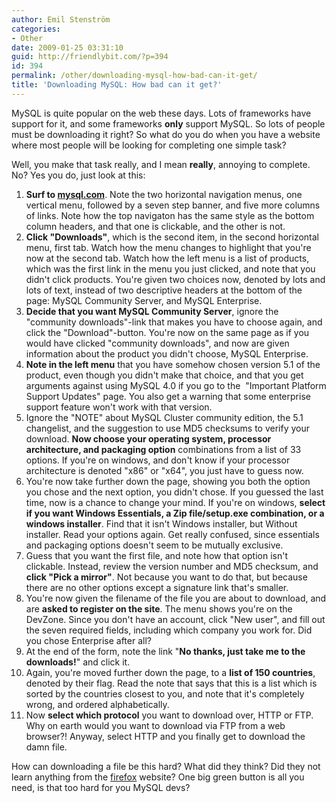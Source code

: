```yaml
---
author: Emil Stenström
categories:
- Other
date: 2009-01-25 03:31:10
guid: http://friendlybit.com/?p=394
id: 394
permalink: /other/downloading-mysql-how-bad-can-it-get/
title: 'Downloading MySQL: How bad can it get?'
---
```


MySQL is quite popular on the web these days. Lots of frameworks have support for it, and some frameworks **only** support MySQL. So lots of people must be downloading it right? So what do you do when you have a website where most people will be looking for completing one simple task?

Well, you make that task really, and I mean **really**, annoying to complete. No? Yes you do, just look at this:

  1. **Surf to [mysql.com](http://mysql.com)**. Note the two horizontal navigation menus, one vertical menu, followed by a seven step banner, and five more columns of links. Note how the top navigaton has the same style as the bottom column headers, and that one is clickable, and the other is not.
  2. **Click "Downloads"**, which is the second item, in the second horizontal menu, first tab. Watch how the menu changes to highlight that you're now at the second tab. Watch how the left menu is a list of products, which was the first link in the menu you just clicked, and note that you didn't click products. You're given two choices now, denoted by lots and lots of text, instead of two descriptive headers at the bottom of the page: MySQL Community Server, and MySQL Enterprise.
  3. **Decide that you want MySQL Community Server**, ignore the "community downloads"-link that makes you have to choose again, and click the "Download"-button. You're now on the same page as if you would have clicked "community downloads", and now are given information about the product you didn't choose, MySQL Enterprise.
  4. **Note in the left menu** that you have somehow chosen version 5.1 of the product, even though you didn't make that choice, and that you get arguments against using MySQL 4.0 if you go to the  "Important Platform Support Updates" page. You also get a warning that some enterprise support feature won't work with that version.
  5. Ignore the "NOTE" about MySQL Cluster community edition, the 5.1 changelist, and the suggestion to use MD5 checksums to verify your download. **Now choose your operating system, processor architecture, and packaging option** combinations from a list of 33 options. If you're on windows, and don't know if your processor architecture is denoted "x86" or "x64", you just have to guess now.
  6. You're now take further down the page, showing you both the option you chose and the next option, you didn't chose. If you guessed the last time, now is a chance to change your mind. If you're on windows, **select if you want Windows Essentials, a Zip file/setup.exe combination, or a windows installer**. Find that it isn't Windows installer, but Without installer. Read your options again. Get really confused, since essentials and packaging options doesn't seem to be mutually exclusive.
  7. Guess that you want the first file, and note how that option isn't clickable. Instead, review the version number and MD5 checksum, and **click "Pick a mirror"**. Not because you want to do that, but because there are no other options except a signature link that's smaller.
  8. You're now given the filename of the file you are about to download, and are **asked to register on the site**. The menu shows you're on the DevZone. Since you don't have an account, click "New user", and fill out the seven required fields, including which company you work for. Did you chose Enterprise after all?
  9. At the end of the form, note the link "**No thanks, just take me to the downloads!**" and click it.
 10. Again, you're moved further down the page, to a **list of 150 countries**, denoted by their flag. Read the note that says that this is a list which is sorted by the countries closest to you, and note that it's completely wrong, and ordered alphabetically.
 11. Now **select which protocol** you want to download over, HTTP or FTP. Why on earth would you want to download via FTP from a web browser?! Anyway, select HTTP and you finally get to download the damn file.

How can downloading a file be this hard? What did they think? Did they not learn anything from the [firefox](http://getfirefox.com/) website? One big green button is all you need, is that too hard for you MySQL devs?
